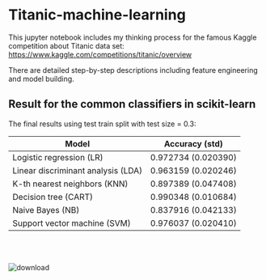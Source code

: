 # Titanic-machine-learning
This jupyter notebook includes my thinking process for the famous Kaggle competition about Titanic data set: https://www.kaggle.com/competitions/titanic/overview

There are detailed step-by-step descriptions including feature engineering and model building.

## Result for the common classifiers in scikit-learn
The final results using test train split with test size = 0.3:

| Model | Accuracy (std) |
| --- | --- |
| Logistic regression (LR) | 0.972734 (0.020390) |
| Linear discriminant analysis (LDA) | 0.963159 (0.020246) |
| K-th nearest neighbors (KNN) | 0.897389 (0.047408) |
| Decision tree (CART) | 0.990348 (0.010684) |
| Naive Bayes (NB) | 0.837916 (0.042133) |
| Support vector machine (SVM) | 0.976037 (0.020410) |
 <br />
 <br />
 
![download](https://github.com/ace314/Titanic-machine-learning/assets/26135571/70c556e6-fd6f-4806-bb1f-ad835fdc6c47)
